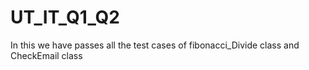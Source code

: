 # UT_IT_Q1_Q2
In this we have passes all the test cases of fibonacci_Divide class and CheckEmail class
